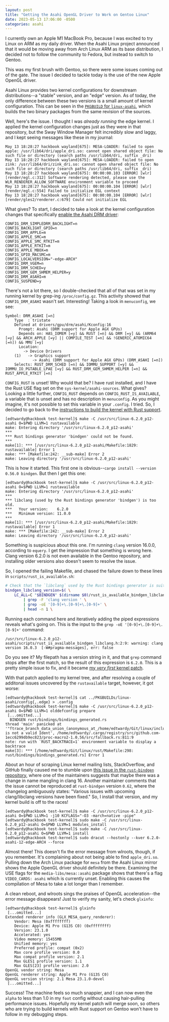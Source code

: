 ```yaml
---
layout: post
title: "Getting the Asahi OpenGL Driver to Work on Gentoo Linux"
date: 2023-05-13 17:06:00 -0500
categories: asahi
---
```


I currently own an Apple M1 MacBook Pro, because I was excited to try Linux on
ARM as my daily driver. When the Asahi Linux project announced that it would be
moving away from Arch Linux ARM as its base distribution, I decided not to
follow the community to Fedora, but instead to switch to Gentoo.

This was my first brush with Gentoo, so there were some issues coming out of
the gate. The issue I decided to tackle today is the use of the new Apple
OpenGL driver.

Asahi Linux provides two kernel configurations for downstream distributions--a
"stable" version, and an "edge" version. As of today, the only difference
between these two versions is a small amount of kernel configuration. This can
be seen in the [`PKGBUILD` for `linux-asahi`][1], which builds the two binary
packages from the same revision of the sources.

Well, here's the issue. I thought I was _already running_ the edge kernel. I
applied the kernel configuration changes just as they were in that repository,
but the Sway Window Manager felt incredibly slow and laggy, and I kept seeing
messages like these in my journal:

```
May 13 18:28:27 hackbook wayland[675]: MESA-LOADER: failed to open apple: /usr/lib64/dri/apple_dri.so: cannot open shared object file: No such file or directory (search paths /usr/lib64/dri, suffix _dri)
May 13 18:28:27 hackbook wayland[675]: MESA-LOADER: failed to open zink: /usr/lib64/dri/zink_dri.so: cannot open shared object file: No such file or directory (search paths /usr/lib64/dri, suffix _dri)
May 13 18:28:27 hackbook wayland[675]: 00:00:00.103 [ERROR] [wlr] [render/egl.c:312] Software rendering detected, please use the WLR_RENDERER_ALLOW_SOFTWARE environment variable to proceed
May 13 18:28:27 hackbook wayland[675]: 00:00:00.104 [ERROR] [wlr] [render/egl.c:554] Failed to initialize EGL context
May 13 18:28:27 hackbook wayland[675]: 00:00:00.104 [ERROR] [wlr] [render/gles2/renderer.c:679] Could not initialize EGL
```

What gives? To start, I decided to take a look at the kernel configuration
changes that specifically [enable the Asahi DRM driver][2]:

```
CONFIG_DRM_SIMPLEDRM_BACKLIGHT=n
CONFIG_BACKLIGHT_GPIO=n
CONFIG_DRM_APPLE=m
CONFIG_APPLE_SMC=m
CONFIG_APPLE_SMC_RTKIT=m
CONFIG_APPLE_RTKIT=m
CONFIG_APPLE_MBOX=m
CONFIG_GPIO_MACSMC=m
CONFIG_LOCALVERSION="-edge-ARCH"
CONFIG_DRM_VGEM=n
CONFIG_DRM_SCHED=y
CONFIG_DRM_GEM_SHMEM_HELPER=y
CONFIG_DRM_ASAHI=m
CONFIG_SUSPEND=y
```

There's not a lot there, so I double-checked that all of that was set in my
running kernel by grep-ing `/proc/config.gz`. This activity showed that
`CONFIG_DRM_ASAHI` wasn't set. Interesting! Taking a look in `menuconfig`, we
see:

```
Symbol: DRM_ASAHI [=n]
    Type  : tristate
    Defined at drivers/gpu/drm/asahi/Kconfig:16
      Prompt: Asahi (DRM support for Apple AGX GPUs)
      Depends on: HAS_IOMEM [=y] && RUST [=n] && DRM [=y] && (ARM64 [=y] && ARCH_APPLE [=y] || COMPILE_TEST [=n] && !GENERIC_ATOMIC64 [=n]) && MMU [=y]
      Location:
        -> Device Drivers
    (1)   -> Graphics support
            -> Asahi (DRM support for Apple AGX GPUs) (DRM_ASAHI [=n])
    Selects: RUST_DRM_SCHED [=n] && IOMMU_SUPPORT [=y] && IOMMU_IO_PGTABLE_LPAE [=y] && RUST_DRM_GEM_SHMEM_HELPER [=n] && RUST_APPLE_RTKIT [=n]
```

`CONFIG_RUST` is unset! Why would that be? I have rust installed, and I have
the Rust USE flag set on the `sys-kernel/asahi-sources`. What gives? Looking a
little further, `CONFIG_RUST` depends on `CONFIG_RUST_IS_AVAILABLE`, a variable
that is unset and has no description in `menuconfig`. As you might imagine,
it's not possible to set this variable in your `.config`. I tried. So, I
decided to go back to the
[instructions to build the kernel with Rust support][3].

```
[edtwardy@hackbook test-kernel]$ make -C /usr/src/linux-6.2.0_p12-asahi O=$PWD LLVM=1 rustavailable
make: Entering directory '/usr/src/linux-6.2.0_p12-asahi'
***
*** Rust bindings generator 'bindgen' could not be found.
***
make[1]: *** [/usr/src/linux-6.2.0_p12-asahi/Makefile:1829: rustavailable] Error 1
make: *** [Makefile:242: __sub-make] Error 2
make: Leaving directory '/usr/src/linux-6.2.0_p12-asahi'
```

This is how it started. This first one is
obvious--`cargo install --version 0.56.0 bindgen`. But then I get this one:

```
[edtwardy@hackbook test-kernel]$ make -C /usr/src/linux-6.2.0_p12-asahi O=$PWD LLVM=1 rustavailable
make: Entering directory '/usr/src/linux-6.2.0_p12-asahi'
***
*** libclang (used by the Rust bindings generator 'bindgen') is too old.
***   Your version:    6.2.0
***   Minimum version: 11.0.0
***
make[1]: *** [/usr/src/linux-6.2.0_p12-asahi/Makefile:1829: rustavailable] Error 1
make: *** [Makefile:242: __sub-make] Error 2
make: Leaving directory '/usr/src/linux-6.2.0_p12-asahi'
```

Something is suspicious about this one. I'm running `clang` version 16.0.0,
according to `equery`. I get the impression that something is wrong here. Clang
version 6.2.0 is not even available in the Gentoo repository, and installing
older versions also doesn't seem to resolve the issue.

So, I opened the failing Makefile, and chased the failure down to these lines
in `scripts/rust_is_available.sh`:

```bash
# Check that the `libclang` used by the Rust bindings generator is suitable.
bindgen_libclang_version=$( \
	LC_ALL=C "$BINDGEN" $(dirname $0)/rust_is_available_bindgen_libclang.h 2>&1 >/dev/null \
		| grep -F 'clang version ' \
		| grep -oE '[0-9]+\.[0-9]+\.[0-9]+' \
		| head -n 1 \
```

Running each command here and iteratively adding the piped expressions reveals
what's going on. This is the input to the `grep -oE '[0-9]+\.[0-9]+\.[0-9]+'`
command:

```
/usr/src/linux-6.2.0_p12-asahi/scripts/rust_is_available_bindgen_libclang.h:2:9: warning: clang version 16.0.3  [-W#pragma-messages], err: false
```

Do you see it? My filepath has a version string in it, and that `grep` command
stops after the first match, so the result of this expression is `6.2.0`. This
is a pretty simple issue to fix, and it became
[my _very first_ kernel patch][4].

With that patch applied to my kernel tree, and after resolving a couple of
additonal issues uncovered by the `rustavailable` target, however, it got
worse:

```
[edtwardy@hackbook test-kernel]$ cat ../PKGBUILDs/linux-asahi/config{,.edge} > .config
[edtwardy@hackbook test-kernel]$ make -C /usr/src/linux-6.2.0_p12-asahi O=$PWD LLVM=1 olddefconfig prepare
 [...omitted...]
  BINDGEN rust/bindings/bindings_generated.rs
thread 'main' panicked at '"ftrace_branch_data_union_(anonymous_at_/home/edtwardy/Git/linux/include/linux/compiler_types_h_121_2)" is not a valid Ident', /home/edtwardy/.cargo/registry/src/github.com-1ecc6299db9ec823/proc-macro2-1.0.56/src/fallback.rs:811:9
note: run with `RUST_BACKTRACE=1` environment variable to display a backtrace
make[3]: *** [/home/edtwardy/Git/linux/rust/Makefile:298: rust/bindings/bindings_generated.rs] Error 1
```

About an hour of scraping Linux kernel mailing lists, StackOverflow, and GitHub
finally caused me to stumble upon
[this issue in the `rust-bindgen` repository][5], where one of the maintainers
suggests that maybe there was a change in name mangling in clang 16. Another
maintainer comments that the issue cannot be reproduced at `rust-bindgen`
version `0.62`, where the changelog ambiguously states: "Various issues with
upcoming clang/libclang versions have been fixed." So, I install that version,
and my kernel build is off to the races!

```
[edtwardy@hackbook test-kernel]$ make -C /usr/src/linux-6.2.0_p12-asahi O=$PWD LLVM=1 -j10 KCFLAGS="-O3 -march=native -pipe"
[edtwardy@hackbook test-kernel]$ sudo make -C /usr/src/linux-6.2.0_p12-asahi O=$PWD LLVM=1 modules_install
[edtwardy@hackbook test-kernel]$ sudo make -C /usr/src/linux-6.2.0_p12-asahi O=$PWD LLVM=1 install
[edtwardy@hackbook test-kernel]$ sudo dracut --hostonly --kver 6.2.0-asahi-12-edge-ARCH --force
```

Almost there! This doesn't fix the error message from wlroots, though, if you
remember. It's complaining about not being able to find `apple_dri.so`. Pulling
down the Arch Linux package for `mesa` from the Asahi Linux mirror shows the
Apple OpenGL driver should definitely be there. Examining the USE flags for the
`media-libs/mesa::asahi` package shows that there's a flag `VIDEO_CARDS: asahi`
which is currently unset. Enabling this causes the compilation of Mesa to take
a lot longer than I remember.

A clean reboot, and wlroots sings the praises of OpenGL acceleration--the error
message disappears! Just to verify my sanity, let's check `glxinfo`:

```
[edtwardy@hackbook test-kernel]$ glxinfo
 [...omitted...]
Extended renderer info (GLX_MESA_query_renderer):
    Vendor: Mesa (0xffffffff)
    Device: Apple M1 Pro (G13S C0) (0xffffffff)
    Version: 23.1.0
    Accelerated: yes
    Video memory: 15455MB
    Unified memory: yes
    Preferred profile: compat (0x2)
    Max core profile version: 0.0
    Max compat profile version: 2.1
    Max GLES1 profile version: 1.1
    Max GLES[23] profile version: 2.0
OpenGL vendor string: Mesa
OpenGL renderer string: Apple M1 Pro (G13S C0)
OpenGL version string: 2.1 Mesa 23.1.0-devel
 [...omitted...]
```

Success! The machine feels so much snappier, and I can now even the `alpha` to
less than 1.0 in my `foot` config without causing hair-pulling performance
issues. Hopefully my kernel patch will merge soon, so others who are trying to
build kernels with Rust support on Gentoo won't have to follow in my debugging
steps.

[1]: https://github.com/asahilinux/PKGBUILDs/blob/main/linux-asahi/PKGBUILD/
[2]: https://github.com/asahilinux/PKGBUILDs/blob/main/linux-asahi/config.edge/
[3]: https://www.kernel.org/doc/html/latest/rust/quick-start.html
[4]: https://lore.kernel.org/llvm/20230513193238.28208-1-ethan.twardy@gmail.com/
[5]: https://github.com/rust-lang/rust-bindgen/issues/2488
